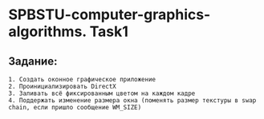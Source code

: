 ﻿# SPBSTU-computer-graphics-algorithms. Task1  

## Задание:  
	1. Создать оконное графическое приложение​
	2. Проинициализировать DirectX​
	3. Заливать всё фиксированным цветом на каждом кадре​
	4. Поддержать изменение размера окна (поменять размер текстуры в swap chain, если пришло сообщение WM_SIZE)